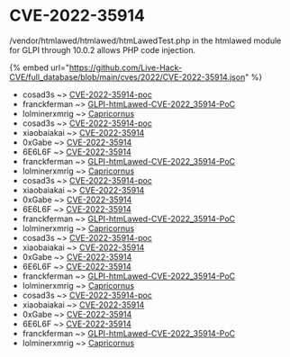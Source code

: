 # CVE-2022-35914

/vendor/htmlawed/htmlawed/htmLawedTest.php in the htmlawed module for GLPI through 10.0.2 allows PHP code injection.

{% embed url="https://github.com/Live-Hack-CVE/full_database/blob/main/cves/2022/CVE-2022-35914.json" %}


* cosad3s ~> [CVE-2022-35914-poc](https://www.alice-snow.ru/2022/database/cve-2022-35914/cve-2022-35914-poc-cosad3s)
* franckferman ~> [GLPI-htmLawed-CVE-2022_35914-PoC](https://www.alice-snow.ru/2022/database/cve-2022-35914/glpi-htmlawed-cve-2022_35914-poc-franckferman)
* lolminerxmrig ~> [Capricornus](https://www.alice-snow.ru/2022/database/cve-2022-35914/capricornus-lolminerxmrig)
* cosad3s ~> [CVE-2022-35914-poc](https://www.alice-snow.ru/2022/database/cve-2022-35914/cve-2022-35914-poc-cosad3s)
* xiaobaiakai ~> [CVE-2022-35914](https://www.alice-snow.ru/2022/database/cve-2022-35914/cve-2022-35914-xiaobaiakai)
* 0xGabe ~> [CVE-2022-35914](https://www.alice-snow.ru/2022/database/cve-2022-35914/cve-2022-35914-0xgabe)
* 6E6L6F ~> [CVE-2022-35914](https://www.alice-snow.ru/2022/database/cve-2022-35914/cve-2022-35914-6e6l6f)
* franckferman ~> [GLPI-htmLawed-CVE-2022_35914-PoC](https://www.alice-snow.ru/2022/database/cve-2022-35914/glpi-htmlawed-cve-2022_35914-poc-franckferman)
* lolminerxmrig ~> [Capricornus](https://www.alice-snow.ru/2022/database/cve-2022-35914/capricornus-lolminerxmrig)
* cosad3s ~> [CVE-2022-35914-poc](https://www.alice-snow.ru/2022/database/cve-2022-35914/cve-2022-35914-poc-cosad3s)
* xiaobaiakai ~> [CVE-2022-35914](https://www.alice-snow.ru/2022/database/cve-2022-35914/cve-2022-35914-xiaobaiakai)
* 0xGabe ~> [CVE-2022-35914](https://www.alice-snow.ru/2022/database/cve-2022-35914/cve-2022-35914-0xgabe)
* 6E6L6F ~> [CVE-2022-35914](https://www.alice-snow.ru/2022/database/cve-2022-35914/cve-2022-35914-6e6l6f)
* franckferman ~> [GLPI-htmLawed-CVE-2022_35914-PoC](https://www.alice-snow.ru/2022/database/cve-2022-35914/glpi-htmlawed-cve-2022_35914-poc-franckferman)
* lolminerxmrig ~> [Capricornus](https://www.alice-snow.ru/2022/database/cve-2022-35914/capricornus-lolminerxmrig)
* cosad3s ~> [CVE-2022-35914-poc](https://www.alice-snow.ru/2022/database/cve-2022-35914/cve-2022-35914-poc-cosad3s)
* xiaobaiakai ~> [CVE-2022-35914](https://www.alice-snow.ru/2022/database/cve-2022-35914/cve-2022-35914-xiaobaiakai)
* 0xGabe ~> [CVE-2022-35914](https://www.alice-snow.ru/2022/database/cve-2022-35914/cve-2022-35914-0xgabe)
* 6E6L6F ~> [CVE-2022-35914](https://www.alice-snow.ru/2022/database/cve-2022-35914/cve-2022-35914-6e6l6f)
* franckferman ~> [GLPI-htmLawed-CVE-2022_35914-PoC](https://www.alice-snow.ru/2022/database/cve-2022-35914/glpi-htmlawed-cve-2022_35914-poc-franckferman)
* lolminerxmrig ~> [Capricornus](https://www.alice-snow.ru/2022/database/cve-2022-35914/capricornus-lolminerxmrig)
* cosad3s ~> [CVE-2022-35914-poc](https://www.alice-snow.ru/2022/database/cve-2022-35914/cve-2022-35914-poc-cosad3s)
* xiaobaiakai ~> [CVE-2022-35914](https://www.alice-snow.ru/2022/database/cve-2022-35914/cve-2022-35914-xiaobaiakai)
* 0xGabe ~> [CVE-2022-35914](https://www.alice-snow.ru/2022/database/cve-2022-35914/cve-2022-35914-0xgabe)
* 6E6L6F ~> [CVE-2022-35914](https://www.alice-snow.ru/2022/database/cve-2022-35914/cve-2022-35914-6e6l6f)
* franckferman ~> [GLPI-htmLawed-CVE-2022_35914-PoC](https://www.alice-snow.ru/2022/database/cve-2022-35914/glpi-htmlawed-cve-2022_35914-poc-franckferman)
* lolminerxmrig ~> [Capricornus](https://www.alice-snow.ru/2022/database/cve-2022-35914/capricornus-lolminerxmrig)